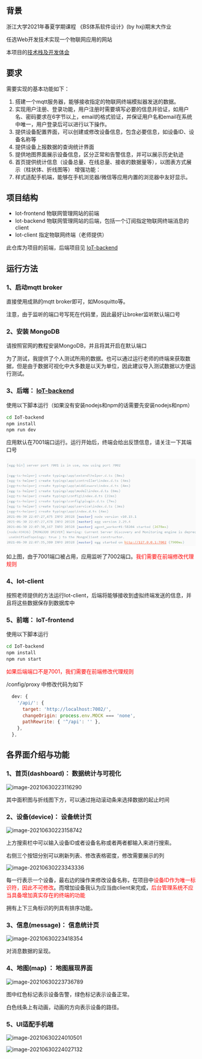 ## 背景
浙江大学2021年春夏学期课程 《BS体系软件设计》(by hxj)期末大作业

任选Web开发技术实现一个物联网应用的网站

本项目的[技术栈及开发体会](./开发体会.md)
## 要求
需要实现的基本功能如下：
1.	搭建一个mqtt服务器，能够接收指定的物联网终端模拟器发送的数据。
2.	实现用户注册、登录功能，用户注册时需要填写必要的信息并验证，如用户名、密码要求在6字节以上，email的格式验证，并保证用户名和email在系统中唯一，用户登录后可以进行以下操作。
3.	提供设备配置界面，可以创建或修改设备信息，包含必要信息，如设备ID、设备名称等
4.	提供设备上报数据的查询统计界面
5.	提供地图界面展示设备信息，区分正常和告警信息，并可以展示历史轨迹
6.	首页提供统计信息（设备总量、在线总量、接收的数据量等），以图表方式展示（柱状体、折线图等）
增强功能：
7.	样式适配手机端，能够在手机浏览器/微信等应用内置的浏览器中友好显示。

## 

## 项目结构

- Iot-frontend    物联网管理网站的前端
- Iot-backend      物联网管理网站的后端，包括一个订阅指定物联网终端消息的client
- Iot-client          指定物联网终端（老师提供）

此仓库为项目的前端，后端项目见 [IoT-backend](https://github.com/YdreamW/IoT-backend)


## 运行方法

### 1、启动mqtt broker

直接使用成熟的mqtt broker即可，如Mosquitto等。

注意，由于监听的端口号写死在代码里，因此最好让broker监听默认端口号



### 2、安装 MongoDB

请按照官网的教程安装MongoDB，并且将其开启在默认端口

为了测试，我提供了个人测试所用的数据。也可以通过运行老师的终端来获取数据，但是由于数据可视化中大多数是以天为单位，因此建议导入测试数据以方便运行测试。

### 3、后端： [IoT-backend](https://github.com/YdreamW/IoT-backend)

使用以下脚本运行（如果没有安装nodejs和npm的话需要先安装nodejs和npm）

```sh
cd IoT-backend
npm install
npm run dev
```

应用默认在7001端口运行。运行开始后，终端会给出反馈信息，请关注一下其端口号

![image-20210630221429072](./images_report/image-20210630221429072.png)

如上图，由于7001端口被占用，应用监听了7002端口。<font color='red'>我们需要在前端修改代理规则</font>



### 4、Iot-client

按照老师提供的方法运行Iot-client，后端将能够接收到虚拟终端发送的信息，并且将这些数据保存到数据库中

### 5、前端： IoT-frontend

使用以下脚本运行

```sh
cd IoT-backend
npm install
npm run start
```

<font color='red'>如果后端端口不是7001，我们需要在前端修改代理规则</font>

/config/proxy 中修改代码为如下

```js
  dev: {
    '/api/': {
      target: 'http://localhost:7002/',
      changeOrigin: process.env.MOCK === 'none',
      pathRewrite: { '^/api': '' },
    },
  },
```

## 各界面介绍与功能

### 1、首页(dashboard)： 数据统计与可视化

![image-20210630223116290](https://YdreamW.github.io/Images/BS/image-20210630223116290.png)

其中面积图与折线图下方，可以通过拖动滚动条来选择数据的起止时间

### 2、设备(device)： 设备统计页

![image-20210630223158742](https://YdreamW.github.io/Images/BS/image-20210630223158742.png)

上方搜索栏中可以输入设备ID或者设备名称或者两者都输入来进行搜索。

右侧三个按钮分别可以刷新列表、修改表格密度，修改需要展示的列

![image-20210630223343336](https://YdreamW.github.io/Images/BS/image-20210630223343336.png)

每一行表示一个设备，最右边的操作来修改设备名称，在项目中<font color='red'>设备ID作为唯一标识符，因此不可修改</font>。而增加设备我认为应当由client来完成，<font color='red'>后台管理系统不应当具备增加真实存在的终端的功能</font>

拥有上下三角标识的列具有排序功能。

### 3、信息(message)： 信息统计页

![image-20210630223418354](https://YdreamW.github.io/Images/BS/image-20210630223418354.png)

对消息数据的呈现。



### 4、地图(map) ： 地图展现界面

![image-20210630223736789](https://YdreamW.github.io/Images/BS/image-20210630223736789.png)

图中红色标记表示设备告警，绿色标记表示设备正常。

白色线条上有动画，动画的方向表示设备的路径。

### 5、UI适配手机端

![image-20210630224010501](https://YdreamW.github.io/Images/BS/image-20210630224010501.png)

![image-20210630224027132](https://YdreamW.github.io/Images/BS/image-20210630224027132.png)
